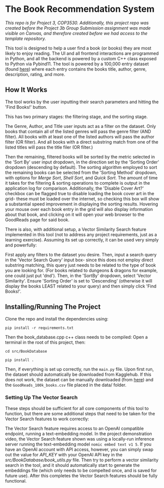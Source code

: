 # The Book Recommendation System
_This repo is for Project 3, COP3530._
_Additionally, this project repo was created before the Project 3b Group Submission assignment was made visible on Canvas, and therefore created before we had access to the template repository._

This tool is designed to help a user find a book (or books) they are most likely to enjoy reading.
The UI and all frontend interactions are programmed in Python, and all the backend is powered by a custom C++ class exposed to Python via Pybind11.
The tool is powered by a 100,000 entry dataset (found [here](https://www.kaggle.com/datasets/mdhamani/goodreads-books-100k/data)) where each entry contains the books title, author, genre, description, rating, and more.

## How It Works
The tool works by the user inputting their search parameters and hitting the 'Find Books!' button.

This has two primary stages: the filtering stage, and the sorting stage.

The Genre, Author, and Title user inputs act as a filter on the dataset.
Only books that contain all of the listed genres will pass the genre filter (AND filter).
All books with at least one of the listed authors will pass the author filter (OR filter).
And all books with a direct substring match from one of the listed titles will pass the title filer (OR filter.)

Then the remaining, filtered books will be sorted by the metric selected in the 'Sort By' user input dropdown, in the direction set by the 'Sorting Order' dropdown (descending by default).
The sorting algorithm employed to sort the remaining books can be selected from the 'Sorting Method' dropdown, with options for _Merge Sort_, _Shell Sort_, and _Quick Sort_. The amount of time it takes for the filtering & sorting operations to complete is output in the application log for comparison. Additionally, the 'Disable Cover Art?' checkbox can be flagged true to disable loading the book cover art in the grid- these must be loaded over the internet, so checking this box will show a substantial speed improvement in displaying the sorting results. Hovering your mouse over each book entry in the grid will also display information about that book, and clicking on it will open your web browser to the GoodReads page for said book.

There is also, with additional setup, a Vector Similarity Search feature implemented in this tool (not to address any project requirements, just as a learning exercise). Assuming its set up correctly, it can be used very simply and powerfully:

First apply any filters to the dataset you desire. Then, input a search query in the 'Vector Search Query' input box- since this does not employ direct substring matching, this query just needs to be related to the type of book you are looking for. (For books related to dungeons & dragons for example, one could just put 'dnd'). Then, in the 'SortBy' dropdown, select 'Vector Similarity'. Ensure 'Sorting Order' is set to 'Descending' (otherwise it will display the books LEAST related to your query) and then simply click 'Find Books!'. 


## Installing/Running The Project
Clone the repo and install the dependencies using:

```pip install -r requirements.txt```

Then the book_database.cpp c++ class needs to be compiled:
Open a terminal in the root of this project, then:

```cd src/BookDatabase```

```pip install .```

Then, if everything is set up correctly, run the ```main.py``` file.
Upon first run, the dataset should automatically be downloaded from Kagglehub. If this does not work, the dataset can be manually downloaded (from [here](https://www.kaggle.com/datasets/mdhamani/goodreads-books-100k/data)) and the ```GoodReads_100k_books.csv``` file placed in the data/ folder.


### Setting Up The Vector Search
These steps should be sufficient for all core components of this tool to function, but there are some additional steps that need to be taken for the Vector Search features to work correctly:

The Vector Search feature requires access to an OpenAI compatible endpoint, running a text-embedding model. In the project demonstration video, the Vector Search feature shown was using a locally-run inference server running the text-embedding model ```nomic embed text v1 5```. If you have an OpenAI account with API access, however, you can simply swap out the value for _API_KEY_ with your OpenAI API key in the _src/BookDatabase/book_utils.py_ file. Then try to perform a vector similarity search in the tool, and it should automatically start to generate the embeddings file (which only needs to be compelted once, and is saved for future use). After this completes the Vector Search features should be fully functional.
